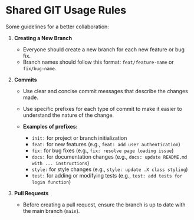 # Shared GIT Usage Rules  
Some guidelines for a better collaboration:  

1. **Creating a New Branch**  
   - Everyone should create a new branch for each new feature or bug fix.  
   - Branch names should follow this format: `feat/feature-name` or `fix/bug-name`.  

2. **Commits**  
   - Use clear and concise commit messages that describe the changes made.  
   - Use specific prefixes for each type of commit to make it easier to understand the nature of the change.  

   - **Examples of prefixes:**  
     - `init:` for project or branch initialization  
     - `feat:` for new features (e.g., `feat: add user authentication`)  
     - `fix:` for bug fixes (e.g., `fix: resolve page loading issue`)  
     - `docs:` for documentation changes (e.g., `docs: update README.md with ... instructions`)  
     - `style:` for style changes (e.g., `style: update .X class styling`)  
     - `test:` for adding or modifying tests (e.g., `test: add tests for login function`)  

3. **Pull Requests**  
   - Before creating a pull request, ensure the branch is up to date with the main branch (`main`).  
